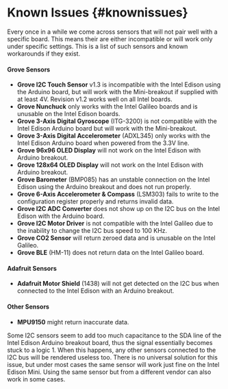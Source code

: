 Known Issues                        {#knownissues}
===============

Every once in a while we come across sensors that will not pair well with
a specific board. This means their are either incompatible or will work only
under specific settings. This is a list of such sensors and known workarounds
if they exist.

#### Grove Sensors

 * **Grove I2C Touch Sensor** v1.3 is incompatible with the Intel Edison using
 the Arduino board, but will work with the Mini-breakout if supplied with at
 least 4V. Revision v1.2 works well on all Intel boards.
 * **Grove Nunchuck** only works with the Intel Galileo boards and is unusable
 on the Intel Edison boards.
 * **Grove 3-Axis Digital Gyroscope** (ITG-3200) is not compatible with the
 Intel Edison Arduino board but will work with the Mini-breakout.
 * **Grove 3-Axis Digital Accelerometer** (ADXL345) only works with the Intel
 Edison Arduino board when powered from the 3.3V line.
 * **Grove 96x96 OLED Display** will not work on the Intel Edison with Arduino
 breakout.
 * **Grove 128x64 OLED Display** will not work on the Intel Edison with Arduino
 breakout.
 * **Grove Barometer** (BMP085) has an unstable connection on the Intel Edison
 using the Arduino breakout and does not run properly.
 * **Grove 6-Axis Accelerometer & Compass** (LSM303) fails to write to the
 configuration register properly and returns invalid data.
 * **Grove I2C ADC Converter** does not show up on the I2C bus on the Intel
 Edison with the Arduino board.
 * **Grove I2C Motor Driver** is not compatible with the Intel Galileo due to
 the inability to change the I2C bus speed to 100 KHz.
 * **Grove CO2 Sensor** will return zeroed data and is unusable on the Intel
 Galileo.
 * **Grove BLE** (HM-11) does not return data on the Intel Galileo board.

#### Adafruit Sensors

 * **Adafruit Motor Shield** (1438) will not get detected on the I2C bus when
 connected to the Intel Edison with an Arduino breakout.

#### Other Sensors

 * **MPU9150** might return inaccurate data.

Some I2C sensors seem to add too much capacitance to the SDA line of the Intel
Edison Arduino breakout board, thus the signal essentially becomes stuck to a
logic 1. When this happens, any other sensors connected to the I2C bus will be
rendered useless too. There is no universal solution for this issue, but under
most cases the same sensor will work just fine on the Intel Edison Mini. Using
the same sensor but from a different vendor can also work in some cases.
